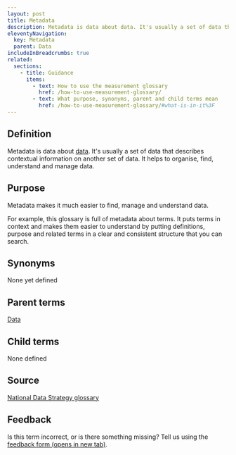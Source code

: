 ```yaml
---
layout: post
title: Metadata
description: Metadata is data about data. It's usually a set of data that describes contextual information on another set of data. It helps to organise, find, understand and manage data.
eleventyNavigation:
  key: Metadata
  parent: Data
includeInBreadcrumbs: true
related:
  sections:
    - title: Guidance
      items:
        - text: How to use the measurement glossary
          href: /how-to-use-measurement-glossary/
        - text: What purpose, synonyms, parent and child terms mean
          href: /how-to-use-measurement-glossary/#what-is-in-it%3F
---
```


## Definition

Metadata is data about [data](/a-to-z/data). It's usually a set of data that describes contextual information on another set of data. It helps to organise, find, understand and manage data.


## Purpose

Metadata makes it much easier to find, manage and understand data. 

For example, this glossary is full of metadata about terms. It puts terms in context and makes them easier to understand by putting definitions, purpose and related terms in a clear and consistent structure that you can search.

## Synonyms

None yet defined

## Parent terms

[Data](/a-to-z/data)

## Child terms

None defined

## Source

[National Data Strategy glossary](https://www.gov.uk/government/publications/uk-national-data-strategy/national-data-strategy#glossary)

## Feedback

Is this term incorrect, or is there something missing? Tell us using the <a href="https://forms.office.com/Pages/ResponsePage.aspx?id=DpxP-knna0i8NIr6EGM3VnGGqao7aCRJpUj9ujjADTdUM1JPNkEwRUdJUVpLQjhCMVZVQklDRDVHRC4u" target="_blank" class="govuk-link">feedback form (opens in new tab)</a>.

